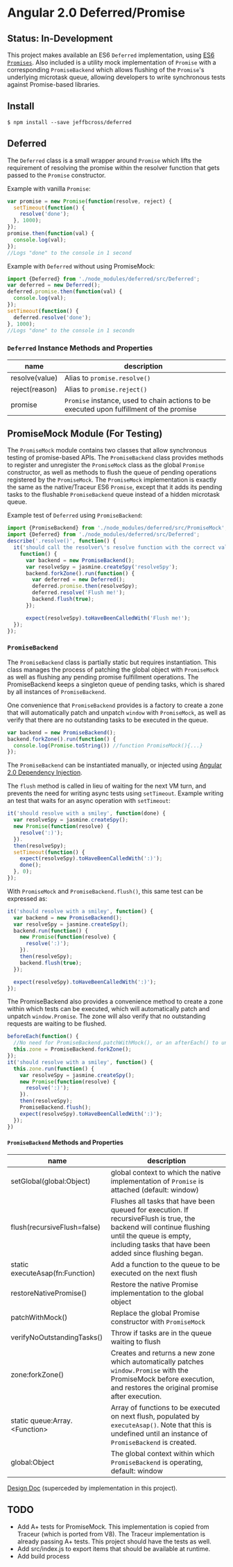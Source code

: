 # Angular 2.0 Deferred/Promise

## Status: In-Development

This project makes available an ES6 `Deferred` implementation, using
[ES6 `Promises`](https://github.com/domenic/promises-unwrapping).
Also included is a utility mock implementation of `Promise` with a corresponding
`PromiseBackend` which allows flushing of the `Promise`'s underlying microtask
queue, allowing developers to write synchronous tests against Promise-based
libraries.

## Install

`$ npm install --save jeffbcross/deferred`

## Deferred

The `Deferred` class is a small wrapper around `Promise` which lifts the
requirement of resolving the promise within the resolver function that gets
passed to the `Promise` constructor.

Example with vanilla `Promise`:
```javascript
var promise = new Promise(function(resolve, reject) {
  setTimeout(function() {
    resolve('done');
  }, 1000);
});
promise.then(function(val) {
  console.log(val);
});
//Logs "done" to the console in 1 second
```

Example with `Deferred` without using PromiseMock:
```javascript
import {Deferred} from './node_modules/deferred/src/Deferred';
var deferred = new Deferred();
deferred.promise.then(function(val) {
  console.log(val);
});
setTimeout(function() {
  deferred.resolve('done');
}, 1000);
//Logs "done" to the console in 1 secondn
```

### `Deferred` Instance Methods and Properties

| name           | description |
| -------------- | ----------- |
| resolve(value) | Alias to `promise.resolve()` |
| reject(reason) | Alias to `promise.reject()` |
| promise        | `Promise` instance, used to chain actions to be executed upon fulfillment of the promise |

## PromiseMock Module (For Testing)

The `PromiseMock` module contains two classes that allow synchronous testing of
promise-based APIs. The `PromiseBackend` class provides methods to register and
unregister the `PromiseMock` class as the global `Promise` constructor, as well
as methods to flush the queue of pending operations registered by the
`PromiseMock`. The `PromiseMock` implementation is exactly the same as the
native/Traceur ES6 `Promise`, except that it adds its pending tasks to the
flushable `PromiseBackend` queue instead of a hidden microtask queue.

Example test of `Deferred` using `PromiseBackend`:
```javascript
import {PromiseBackend} from './node_modules/deferred/src/PromiseMock';
import {Deferred} from './node_modules/deferred/src/Deferred';
describe('.resolve()', function() {
  it('should call the resolver\'s resolve function with the correct value',
    function() {
      var backend = new PromiseBackend();
      var resolveSpy = jasmine.createSpy('resolveSpy');
      backend.forkZone().run(function() {
        var deferred = new Deferred();
        deferred.promise.then(resolveSpy);
        deferred.resolve('Flush me!');
        backend.flush(true);
      });

      expect(resolveSpy).toHaveBeenCalledWith('Flush me!');
  });
});
```

### `PromiseBackend`

The `PromiseBackend` class is partially static but requires instantiation. This
class manages the process of patching the global object with
`PromiseMock` as well as flushing any pending promise fulfillment operations.
The PromiseBackend keeps a singleton queue of pending tasks, which is shared
by all instances of `PromiseBackend`.

One convenience that `PromiseBackend` provides is a factory to create a zone
that will automatically patch and unpatch `window` with `PromiseMock`, as well
as verify that there are no outstanding tasks to be executed in the queue.

```javascript
var backend = new PromiseBackend();
backend.forkZone().run(function() {
  console.log(Promise.toString()) //function PromiseMock(){...}
});
```

The `PromiseBackend` can be instantiated manually, or injected using
[Angular 2.0 Dependency Injection](https://github.com/angular/di).

The `flush` method is called in lieu of waiting for the next VM turn, and
prevents the need for writing async tests using `setTimeout`. Example writing
an test that waits for an async operation with `setTimeout`:
```javascript
it('should resolve with a smiley', function(done) {
  var resolveSpy = jasmine.createSpy();
  new Promise(function(resolve) {
    resolve(':)');
  }).
  then(resolveSpy);
  setTimeout(function() {
    expect(resolveSpy).toHaveBeenCalledWith(':)');
    done();
  }, 0);
});
```

With `PromiseMock` and `PromiseBackend.flush()`, this same test can be expressed
as:
```javascript
it('should resolve with a smiley', function() {
  var backend = new PromiseBackend();
  var resolveSpy = jasmine.createSpy();
  backend.run(function() {
    new Promise(function(resolve) {
      resolve(':)');
    }).
    then(resolveSpy);
    backend.flush(true);
  });

  expect(resolveSpy).toHaveBeenCalledWith(':)');
});
```

The PromiseBackend also provides a convenience method to create a zone within
which tests can be executed, which will automatically patch and unpatch
`window.Promise`. The zone will also verify that no outstanding requests are
waiting to be flushed.
```javascript
beforeEach(function() {
  //No need for PromiseBackend.patchWithMock(), or an afterEach() to unpatch
  this.zone = PromiseBackend.forkZone();
});
it('should resolve with a smiley', function() {
  this.zone.run(function() {
    var resolveSpy = jasmine.createSpy();
    new Promise(function(resolve) {
      resolve(':)');
    }).
    then(resolveSpy);
    PromiseBackend.flush();
    expect(resolveSpy).toHaveBeenCalledWith(':)');
  });
})
```

####  `PromiseBackend` Methods and Properties

| name                         | description |
| ---------------------------- | ----------- |
| setGlobal(global:Object)     | global context to which the native implementation of `Promise` is attached (default: window) |
| flush(recursiveFlush=false)  | Flushes all tasks that have been queued for execution. If recursiveFlush is true, the backend will continue flushing until the queue is empty, including tasks that have been added since flushing began. |
| static executeAsap(fn:Function)     | Add a function to the queue to be executed on the next flush |
| restoreNativePromise()       | Restore the native Promise implementation to the global object |
| patchWithMock() | Replace the global Promise constructor with `PromiseMock` |
| verifyNoOutstandingTasks()   | Throw if tasks are in the queue waiting to flush |
| zone:forkZone()              | Creates and returns a new zone which automatically patches `window.Promise` with the PromiseMock before execution, and restores the original promise after execution. |
| static queue:Array.&lt;Function&gt; | Array of functions to be executed on next flush, populated by `executeAsap()`. Note that this is undefined until an instance of `PromiseBackend` is created. |
| global:Object                | The global context within which `PromiseBackend` is operating, default: window |

[Design Doc](https://docs.google.com/a/google.com/document/d/1ksBjyCgwuiEUGn9h2NYQGtmQkP5N9HbehMBgaxMtwfs/edit#) (superceded by implementation in this project).

## TODO

 * Add A+ tests for PromiseMock. This implementation is copied from Traceur
   (which is ported from V8). The Traceur implementation is already passing A+
   tests. This project should have the tests as well.
 * Add src/index.js to export items that should be available at runtime.
 * Add build process
